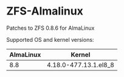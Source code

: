 # ZFS-Almalinux
Patches to ZFS 0.8.6 for AlmaLinux

Supported OS and kernel versions:

| AlmaLinux | Kernel                  |
| --------- | ----------------------- |
| 8.8       | 4.18.0-477.13.1.el8_8   |

